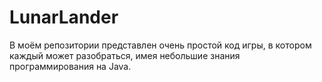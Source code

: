 # LunarLander
В моём репозитории представлен очень простой код игры, в котором каждый может разобраться, имея небольшие знания программирования на Java. 
